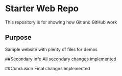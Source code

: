 # Starter Web Repo

This repository is for showing how Git and GitHub work

## Purpose

Sample website with plenty of files for demos

##Secondary info 
All secondary changes implemented

##Conclusion
Final changes implemented